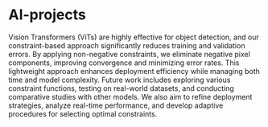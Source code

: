 # AI-projects


Vision Transformers (ViTs) are highly effective for object detection, and our constraint-based approach significantly reduces training and validation errors. By applying non-negative constraints, we eliminate negative pixel components, improving convergence and minimizing error rates. This lightweight approach enhances deployment efficiency while managing both time and model complexity. Future work includes exploring various constraint functions, testing on real-world datasets, and conducting comparative studies with other models. We also aim to refine deployment strategies, analyze real-time performance, and develop adaptive procedures for selecting optimal constraints.
